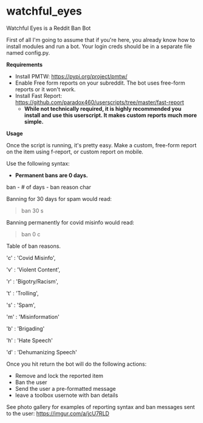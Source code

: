 # watchful_eyes
Watchful Eyes is a Reddit Ban Bot

First of all I'm going to assume that if you're here, you already know how to install modules and run a bot.  Your login creds should be in a separate file named config.py.  

**Requirements**

- Install PMTW: https://pypi.org/project/pmtw/
- Enable Free form reports on your subreddit.  The bot uses free-form reports or it won't work.
- Install Fast Report: https://github.com/paradox460/userscripts/tree/master/fast-report
  - **While not technically required, it is highly recommended you install and use this userscript.  It makes custom reports much more simple.**

**Usage**

Once the script is running, it's pretty easy.  Make a custom, free-form report on the item using f-report, or custom report on mobile.

Use the following syntax:

  - **Permanent bans are 0 days.**

ban  - # of days - ban reason char

Banning for 30 days for spam would read:  

> ban 30 s

Banning permanently for covid misinfo would read:

> ban 0 c


Table of ban reasons.

'c' : 'Covid Misinfo',

'v' : 'Violent Content',

'r' : 'Bigotry/Racism',

't' : 'Trolling',

's' : 'Spam',

'm' : 'Misinformation'

'b' : 'Brigading'

'h' : 'Hate Speech'

'd' : 'Dehumanizing Speech'


Once you hit return the bot will do the following actions:
- Remove and lock the reported item
- Ban the user
- Send the user a pre-formatted message
- leave a toolbox usernote with ban details

See photo gallery for examples of reporting syntax and ban messages sent to the user: https://imgur.com/a/jcU7RLD

